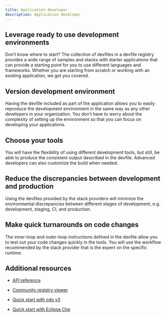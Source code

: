 ```yaml
---
title: Application developer
description: Application developer
---
```


## Leverage ready to use development environments

Don’t know where to start? The collection of devfiles in a devfile registry provides a wide range of samples and stacks with starter applications that can provide a starting point for you to use different languages and frameworks. Whether you are starting from scratch or working with an existing application, we got you covered.

## Version development environment

Having the devfile included as part of the application allows you to easily reproduce the development environment in the same way as any other developers in your organization. You don’t have to worry about the complexity of setting up the environment so that you can focus on developing your applications.

## Choose your tools

You will have the flexibility of using different development tools, but still, be able to produce the consistent output described in the devfile. Advanced developers can also customize the build when needed.

## Reduce the discrepancies between development and production

Using the devfiles provided by the stack providers will minimize the environmental discrepancies between different stages of development, e.g. development, staging, CI, and production.

## Make quick turnarounds on code changes

The inner-loop and outer-loop instructions defined in the devfile allow you to test out your code changes quickly in the tools. You will use the workflow recommended by the stack provider that is the expert on the specific runtime.

## Additional resources

- [API reference](./devfile-schema)

- [Community registry viewer](https://registry.devfile.io/viewer)

- [Quick start with odo v3](./quickstart-odo)

- [Quick start with Eclipse Che](./quickstart-che)
